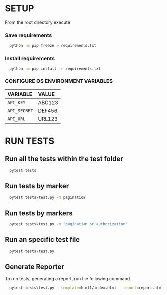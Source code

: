 
# SETUP

From the root directory execute

### Save requirements
```bash
  python -m pip freeze > requirements.txt
```

### Install requirements
```bash
  python -m pip install -r requirements.txt
```


### CONFIGURE OS ENVIRONMENT VARIABLES

| VARIABLE     | VALUE     |
| :--------    | :-------  | 
| `API_KEY`    | ABC123    |
| `API_SECRET` | DEF456    |
| `API_URL`    | URL123    |


# RUN TESTS

## Run all the tests within the test folder
```bash
  pytest tests
```

## Run tests by marker
```bash
  pytest tests\test.py -m pagination
```

## Run tests by markers
```bash
  pytest tests\test.py -m "pagination or authorization"
```

## Run an specific test file
```bash
  pytest tests\test.py
```

## Generate Reporter
To run tests, generating a report, run the following command

```bash
  pytest tests\test.py --template=html1/index.html --report=report.html
```
